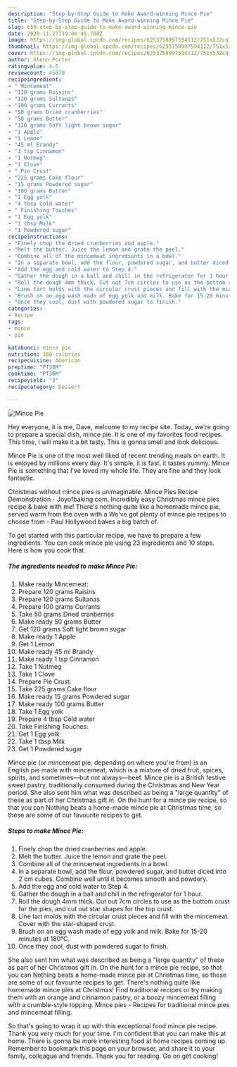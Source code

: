 ```yaml
---
description: "Step-by-Step Guide to Make Award-winning Mince Pie"
title: "Step-by-Step Guide to Make Award-winning Mince Pie"
slug: 659-step-by-step-guide-to-make-award-winning-mince-pie
date: 2020-11-27T19:00:45.708Z
image: https://img-global.cpcdn.com/recipes/6253758997594112/751x532cq70/mince-pie-recipe-main-photo.jpg
thumbnail: https://img-global.cpcdn.com/recipes/6253758997594112/751x532cq70/mince-pie-recipe-main-photo.jpg
cover: https://img-global.cpcdn.com/recipes/6253758997594112/751x532cq70/mince-pie-recipe-main-photo.jpg
author: Glenn Porter
ratingvalue: 4.6
reviewcount: 45870
recipeingredient:
- " Mincemeat"
- "120 grams Raisins"
- "120 grams Sultanas"
- "100 grams Currants"
- "50 grams Dried cranberries"
- "50 grams Butter"
- "120 grams Soft light brown sugar"
- "1 Apple"
- "1 Lemon"
- "45 ml Brandy"
- "1 tsp Cinnamon"
- "1 Nutmeg"
- "1 Clove"
- " Pie Crust"
- "225 grams Cake flour"
- "15 grams Powdered sugar"
- "100 grams Butter"
- "1 Egg yolk"
- "4 tbsp Cold water"
- " Finishing Touches"
- "1 Egg yolk"
- "1 tbsp Milk"
- "1 Powdered sugar"
recipeinstructions:
- "Finely chop the dried cranberries and apple."
- "Melt the butter. Juice the lemon and grate the peel."
- "Combine all of the mincemeat ingredients in a bowl."
- "In a separate bowl, add the flour, powdered sugar, and butter diced into 2 cm cubes. Combine well until it becomes smooth and powdery."
- "Add the egg and cold water to Step 4."
- "Gather the dough in a ball and chill in the refrigerator for 1 hour."
- "Roll the dough 4mm thick. Cut out 7cm circles to use as the bottom crust for the pies, and cut out star shapes for the top crust."
- "Line tart molds with the circular crust pieces and fill with the mincemeat. Cover with the star-shaped crust."
- "Brush on an egg wash made of egg yolk and milk. Bake for 15-20 minutes at 180°C."
- "Once they cool, dust with powdered sugar to finish."
categories:
- Recipe
tags:
- mince
- pie

katakunci: mince pie 
nutrition: 166 calories
recipecuisine: American
preptime: "PT38M"
cooktime: "PT36M"
recipeyield: "3"
recipecategory: Dessert

---
```



![Mince Pie](https://img-global.cpcdn.com/recipes/6253758997594112/751x532cq70/mince-pie-recipe-main-photo.jpg)

Hey everyone, it is me, Dave, welcome to my recipe site. Today, we're going to prepare a special dish, mince pie. It is one of my favorites food recipes. This time, I will make it a bit tasty. This is gonna smell and look delicious.

Mince Pie is one of the most well liked of recent trending meals on earth. It is enjoyed by millions every day. It's simple, it is fast, it tastes yummy. Mince Pie is something that I've loved my whole life. They are fine and they look fantastic.

Christmas without mince pies is unimaginable. Mince Pies Recipe Demonstration - Joyofbaking.com. Incredibly easy Christmas mince pies recipe &amp; bake with me! There&#39;s nothing quite like a homemade mince pie, served warm from the oven with a We&#39;ve got plenty of mince pie recipes to choose from - Paul Hollywood bakes a big batch of.


To get started with this particular recipe, we have to prepare a few ingredients. You can cook mince pie using 23 ingredients and 10 steps. Here is how you cook that.

<!--inarticleads1-->

##### The ingredients needed to make Mince Pie:

1. Make ready  Mincemeat:
1. Prepare 120 grams Raisins
1. Prepare 120 grams Sultanas
1. Prepare 100 grams Currants
1. Take 50 grams Dried cranberries
1. Make ready 50 grams Butter
1. Get 120 grams Soft light brown sugar
1. Make ready 1 Apple
1. Get 1 Lemon
1. Make ready 45 ml Brandy
1. Make ready 1 tsp Cinnamon
1. Take 1 Nutmeg
1. Take 1 Clove
1. Prepare  Pie Crust:
1. Take 225 grams Cake flour
1. Make ready 15 grams Powdered sugar
1. Make ready 100 grams Butter
1. Take 1 Egg yolk
1. Prepare 4 tbsp Cold water
1. Take  Finishing Touches:
1. Get 1 Egg yolk
1. Take 1 tbsp Milk
1. Get 1 Powdered sugar


Mince pie (or mincemeat pie, depending on where you&#39;re from) is an English pie made with mincemeat, which is a mixture of dried fruit, spices, spirits, and sometimes—but not always—beef. Mince pie is a British festive sweet pastry, traditionally consumed during the Christmas and New Year period. She also sent him what was described as being a &#34;large quantity&#34; of these as part of her Christmas gift in. On the hunt for a mince pie recipe, so that you can Nothing beats a home-made mince pie at Christmas time, so these are some of our favourite recipes to get. 

<!--inarticleads2-->

##### Steps to make Mince Pie:

1. Finely chop the dried cranberries and apple.
1. Melt the butter. Juice the lemon and grate the peel.
1. Combine all of the mincemeat ingredients in a bowl.
1. In a separate bowl, add the flour, powdered sugar, and butter diced into 2 cm cubes. Combine well until it becomes smooth and powdery.
1. Add the egg and cold water to Step 4.
1. Gather the dough in a ball and chill in the refrigerator for 1 hour.
1. Roll the dough 4mm thick. Cut out 7cm circles to use as the bottom crust for the pies, and cut out star shapes for the top crust.
1. Line tart molds with the circular crust pieces and fill with the mincemeat. Cover with the star-shaped crust.
1. Brush on an egg wash made of egg yolk and milk. Bake for 15-20 minutes at 180°C.
1. Once they cool, dust with powdered sugar to finish.


She also sent him what was described as being a &#34;large quantity&#34; of these as part of her Christmas gift in. On the hunt for a mince pie recipe, so that you can Nothing beats a home-made mince pie at Christmas time, so these are some of our favourite recipes to get. There&#39;s nothing quite like homemade mince pies at Christmas! Find traditional recipes or try making them with an orange and cinnamon pastry, or a boozy mincemeat filling with a crumble-style topping. Mince pies - Recipes for traditional mince pies and mincemeat filling. 

So that's going to wrap it up with this exceptional food mince pie recipe. Thank you very much for your time. I'm confident that you can make this at home. There is gonna be more interesting food at home recipes coming up. Remember to bookmark this page on your browser, and share it to your family, colleague and friends. Thank you for reading. Go on get cooking!
